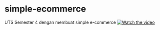 # simple-ecommerce
UTS Semester 4 dengan membuat simple e-commerce
[![Watch the video](https://i.imgur.com/vKb2F1B.png)]([https://youtu.be/vt5fpE0bzSY](https://github.com/abiamarulloh/simple-ecommerce/blob/master/assets/video/Android%20Emulator%20-%20Pixel_XL_API_30_5554%202022-05-25%2012-19-42.gif))
